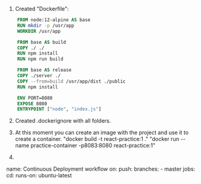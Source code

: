 1. Created "Dockerfile":
```Dockerfile
    FROM node:12-alpine AS base
    RUN mkdir -p /usr/app
    WORKDIR /usr/app

    FROM base AS build
    COPY ./ ./
    RUN npm install
    RUN npm run build

    FROM base AS release
    COPY ./server ./
    COPY --from=build /usr/app/dist ./public
    RUN npm install

    ENV PORT=8080
    EXPOSE 8080
    ENTRYPOINT ["node", "index.js"]
```
2. Created .dockerignore with all folders.
3. At this moment you can create an image with the project and use it to create a container. 
    "docker build -t react-practice:1 ."
    "docker run --name practice-container -p8083:8080 react-practice:1"

4. 
name: Continuous Deployment workflow
on:
  push:
    branches:
      - master
jobs:
  cd:
    runs-on: ubuntu-latest
